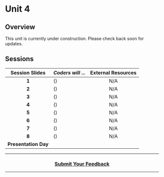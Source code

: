 # Unit 4

## Overview
This unit is currently under construction. Please check back soon for updates.

## Sessions 
|Session Slides|*Coders will ...*|External Resources|
|:-------:|-------|:-------:|
|**1**|() |N/A|
|**2**|() |N/A|
|**3**|() |N/A|
|**4**|() |N/A|
|**5**|() |N/A|
|**6**|() |N/A|
|**7**|() |N/A|
|**8**|() |N/A|
|**Presentation Day**| 

----
<h3 align="center"><a href="https://docs.google.com/forms/d/e/1FAIpQLSfiZv1Y0U4Fr5k2iFVWRIVg2x7Su-r1hLoH0qb5RCMlNsxUjQ/viewform">Submit Your Feedback</a>  </h3>

----
